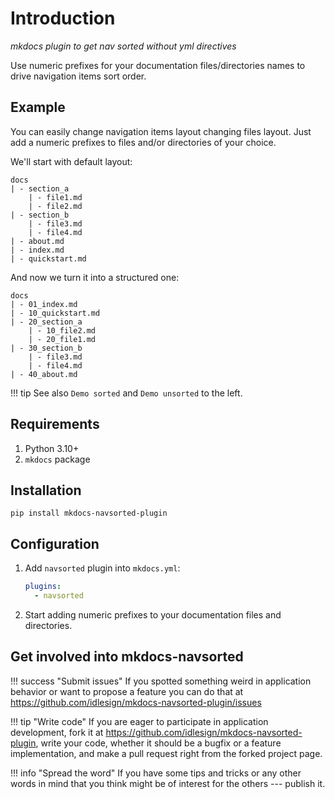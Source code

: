 # Introduction

*mkdocs plugin to get nav sorted without yml directives*

Use numeric prefixes for your documentation files/directories names
to drive navigation items sort order.

## Example

You can easily change navigation items layout changing files layout.
Just add a numeric prefixes to files and/or directories of your choice.

We'll start with default layout:
```
docs
| - section_a
    | - file1.md
    | - file2.md
| - section_b
    | - file3.md
    | - file4.md
| - about.md
| - index.md
| - quickstart.md
```

And now we turn it into a structured one:
```
docs
| - 01_index.md
| - 10_quickstart.md
| - 20_section_a
    | - 10_file2.md
    | - 20_file1.md
| - 30_section_b
    | - file3.md
    | - file4.md
| - 40_about.md
```

!!! tip
    See also ``Demo sorted`` and ``Demo unsorted`` to the left.

## Requirements

1.  Python 3.10+
2.  `mkdocs` package

## Installation

``` shell
pip install mkdocs-navsorted-plugin
```

## Configuration

1. Add ``navsorted`` plugin into ``mkdocs.yml``:

    ```yaml title="mkdocs.yml"
    plugins:
      - navsorted
    ```

2. Start adding numeric prefixes to your documentation files and directories.


## Get involved into mkdocs-navsorted

!!! success "Submit issues"
    If you spotted something weird in application behavior or want to propose a feature you can do 
    that at <https://github.com/idlesign/mkdocs-navsorted-plugin/issues>

!!! tip "Write code"
    If you are eager to participate in application development, 
    fork it at <https://github.com/idlesign/mkdocs-navsorted-plugin>, write 
    your code, whether it should be a bugfix or a feature implementation,
    and make a pull request right from the forked project page.

!!! info "Spread the word"
    If you have some tips and tricks or any other words in mind that 
    you think might be of interest for the others --- publish it.
